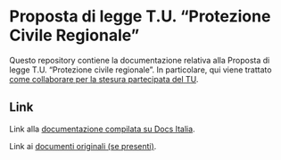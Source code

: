 Proposta di legge T.U. “Protezione Civile Regionale”
===================

Questo repository contiene la documentazione relativa alla Proposta di legge T.U. “Protezione civile regionale”. 
In particolare, qui viene trattato [come collaborare per la stesura partecipata del TU](https://github.com/apcabruzzo/tupc-docs/wiki).

Link
----

Link alla [documentazione compilata su Docs Italia]().

Link ai [documenti originali (se presenti)]().
